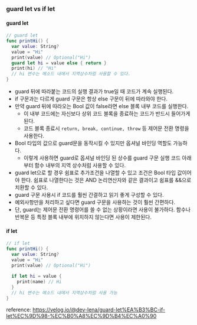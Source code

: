 ### guard let vs if let

#### guard let 

```swift
// guard let
func printHi() {
  var value: String?
  value = "Hi"
  print(value) // Optional("Hi")
  guard let hi = value else { return }
  print(hi) // "Hi"
  // hi 변수는 메소드 내에서 지역상수처럼 사용할 수 있다.
}
```

- guard 뒤에 따라붙는 코드의 실행 결과가 true일 때 코드가 계속 실행된다. 
- if 구문과는 다르게 guard 구문은 항상 else 구문이 뒤에 따라와야 한다.
- 만약 guard 뒤에 따라오는 Bool 값이 false라면 else 블록 내부 코드를 실행한다.
  - 이 내부 코드에는 자신보다 상위 코드 블록을 종료하는 코드가 반드시 들어가게 된다.
  - 코드 블록 종료시 `return, break, continue, throw` 등 제어문 전환 명령을 사용한다.
- Bool 타입의 값으로 guard문을 동작시킬 수 있지만 옵셔널 바인딩 역할도 가능하다.
  - 이렇게 사용하면 guard로 옵셔널 바인딩 된 상수를 guard 구문 실행 코드 아래부터 함수 내부의 지역 상수처럼 사용할 수 있다.
- guard let으로 할 경우 쉼표로 추가조건을 나열할 수 있고 조건은 Bool 타입 값이어야 한다. 쉼표로 나열한다는 것은 AND 논리연산자와 같은 결과이고 쉼표를 &&으로 치환할 수 있다.
- guard 구문 사용시 if 코드를 훨씬 간결하고 읽기 좋게 구성할 수 있다.
- 예외사항만을 처리하고 싶다면 guard 구문을 사용하는 것이 훨씬 간편하다.
- 단, guard는 제어문 전환 명령어를 쓸 수 없는 상황이라면 사용이 불가하다. 함수나 반복문 등 특정 블록 내부에 위치하지 않는다면 사용이 제한된다.



#### if let

```swift
// if let
func printHi() {
  var value: String?
  value = "Hi"
  print(value) // Optional("Hi")
  
  if let hi = value {
    print(name) // Hi
  }
  // hi 변수는 메소드 내에서 지역상수처럼 사용 가능
}
```



reference: https://velog.io/@dev-lena/guard-let%EA%B3%BC-if-let%EC%9D%98-%EC%B0%A8%EC%9D%B4%EC%A0%90